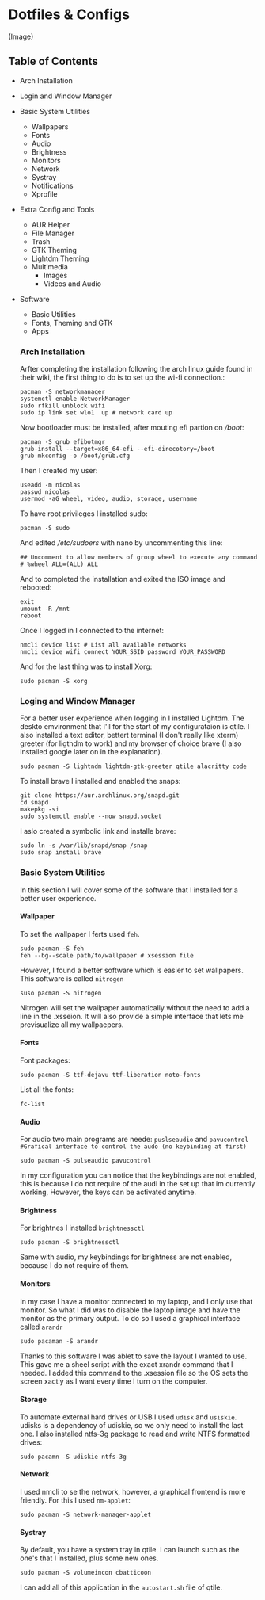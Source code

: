 # Dotfiles & Configs
(Image)

## Table of Contents
* Arch Installation
* Login and Window Manager
* Basic System Utilities
  * Wallpapers
  * Fonts
  * Audio
  * Brightness
  * Monitors
  * Network
  * Systray
  * Notifications
  * Xprofile
* Extra Config and Tools
  * AUR Helper
  * File Manager
  * Trash
  * GTK Theming
  * Lightdm Theming
  * Multimedia
    * Images
    * Videos and Audio
* Software
  * Basic Utilities
  * Fonts, Theming and GTK
  * Apps
  
  ### Arch Installation
  Arfter completing the installation following the arch linux guide found in their wiki, the first thing to do is to set up the wi-fi connection.:
  ```
  pacman -S networkmanager
  systemctl enable NetworkManager
  sudo rfkill unblock wifi
  sudo ip link set wlo1  up # network card up
  ```
  
  Now bootloader must be installed, after mouting efi partion on */boot*:
  ```
  pacman -S grub efibotmgr
  grub-install --target=x86_64-efi --efi-direcotory=/boot
  grub-mkconfig -o /boot/grub.cfg
  ```
  
  Then I created my user:
  ```
  useadd -m nicolas
  passwd nicolas
  usermod -aG wheel, video, audio, storage, username
  ```
  
  To have root privileges I installed sudo:
  ```
  pacman -S sudo
  ```
  And edited */etc/sudoers* with nano by uncommenting this line:
  ```
  ## Uncomment to allow members of group wheel to execute any command
  # %wheel ALL=(ALL) ALL
  ```
  
  And to completed the installation and exited the ISO image and rebooted:
  ```
  exit
  umount -R /mnt
  reboot
  ```
  
  Once I logged in I connected to the internet:
  ```
  nmcli device list # List all available networks
  nmcli device wifi connect YOUR_SSID password YOUR_PASSWORD 
  ```
  
  And for the last thing was to install Xorg:
  ```
  sudo pacman -S xorg
  ```
  
  ### Loging and Window Manager
  For a better user experience when logging in I installed Lightdm. The deskto emvironment that I'll for the start of my configurataion is qtile. 
  I also installed a text editor, bettert terminal (I don't really like xterm) greeter (for ligthdm to work) and my browser of choice brave 
  (I also installed google later on in the explanation).
  ```
  sudo pacman -S lightndm lightdm-gtk-greeter qtile alacritty code
  ```
  
  To install brave I installed and enabled the snaps:
  ```
  git clone https://aur.archlinux.org/snapd.git
  cd snapd
  makepkg -si
  sudo systemctl enable --now snapd.socket
  ```
  
  I aslo created a symbolic link and installe brave:
  ```
  sudo ln -s /var/lib/snapd/snap /snap
  sudo snap install brave
  ```
  
  ### Basic System Utilities
  In this section I will cover some of the software that I installed for a better user experience.
  
  #### Wallpaper
  To set the wallpaper I ferts used `feh`. 
  ```
  sudo pacman -S feh
  feh --bg--scale path/to/wallpaper # xsession file
  ```
   However, I found a better software which is easier to set wallpapers. This software is called `nitrogen`
   ```
   suso pacman -S nitrogen
   ```
   
   Nitrogen will set the wallpaper automatically without the need to add a line in the .xsseion. It will also provide a simple interface 
   that lets me previsualize all my wallpaepers.
  
  #### Fonts
  Font packages:
  ```
  sudo pacman -S ttf-dejavu ttf-liberation noto-fonts
  ```
  
  List all the fonts:
  ```
  fc-list
  ```
  
  #### Audio
  For audio two main programs are neede: `puslseaudio` and `pavucontrol #Grafical interface to control the audo (no keybinding at first)` 
  ```
  sudo pacman -S pulseaudio pavucontrol
  ```
  
  In my configuration you can notice that the keybindings are not enabled, this is because I do not require of the audi in the set up that im currently working,
  However, the keys can be activated anytime. 
  
  #### Brightness
  For brightnes I installed `brightnessctl`
  ```
  sudo pacman -S brightnessctl
  ```
  Same with audio, my keybindings for brightness are not enabled, because I do not require of them.
  
  #### Monitors
  In my case I have a monitor connected to my laptop, and I only use that monitor. So what I did was to disable the laptop image and have the monitor 
  as the primary output. To do so I used a  graphical interface called `arandr`
  ```
  sudo pacaman -S arandr
  ```
  Thanks to this software I was ablet to save the layout I wanted to use. This gave me a sheel script with the exact xrandr command that I needed.
  I added this command to the .xsession file so the OS sets the screen xactly as I want every time I turn on the computer.
  
  #### Storage
  To automate external hard drives or USB I used `udisk` and `usiskie`.  udisks is a dependency of udiskie, so we only need to install the last one. 
  I also installed ntfs-3g package to read and write NTFS formatted drives:
  ```
  sudo pacamn -S udiskie ntfs-3g
  ```
  
  #### Network
  I used nmcli to se the network, however, a graphical frontend is more friendly. For this I used `nm-applet`:
  ```
  sudo pacman -S network-manager-applet
  ```
  
  #### Systray
  By default, you have a system tray in qtile. I can launch such as the one's that I installed, plus some new ones.
  ```
  sudo pacman -S volumeincon cbatticoon
  ```
  
  I can add all of this application in the `autostart.sh` file of qtile.
  ```
  
  ```
